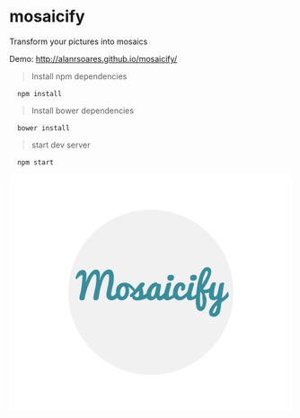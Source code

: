 # mosaicify
Transform your pictures into mosaics

Demo: http://alanrsoares.github.io/mosaicify/

> Install npm dependencies
```
  npm install
```

> Install bower dependencies
```
  bower install
```

> start dev server
```
  npm start
```

![alt tag](/src/assets/images/logo2.png)
